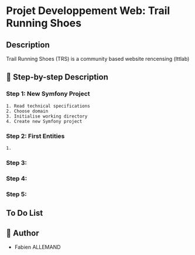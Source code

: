 # Projet Developpement Web: Trail Running Shoes

##  Description

Trail Running Shoes (TRS) is a community based website rencensing (lttlab)

## 🛜 Step-by-step Description

### Step 1: New Symfony Project
    1. Read technical specifications
    2. Choose domain
    3. Initialise working directory
    4. Create new Symfony project

### Step 2: First Entities
    1. 

### Step 3:
### Step 4:
### Step 5:

## To Do List

## 👤 Author
- Fabien ALLEMAND